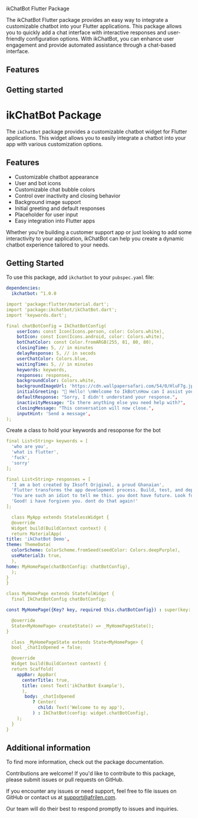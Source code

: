 <!--
This README describes the package. If you publish this package to pub.dev,
this README's contents appear on the landing page for your package.

For information about how to write a good package README, see the guide for
[writing package pages](https://dart.dev/guides/libraries/writing-package-pages).

For general information about developing packages, see the Dart guide for
[creating packages](https://dart.dev/guides/libraries/create-library-packages)
and the Flutter guide for
[developing packages and plugins](https://flutter.dev/developing-packages).
-->

ikChatBot Flutter Package

The ikChatBot Flutter package provides an easy way to integrate a customizable chatbot into your Flutter applications. This package allows you to quickly add a chat interface with interactive responses and user-friendly configuration options. With ikChatBot, you can enhance user engagement and provide automated assistance through a chat-based interface.


## Features


## Getting started

# ikChatBot Package

The `ikChatBot` package provides a customizable chatbot widget for Flutter applications. This widget allows you to easily integrate a chatbot into your app with various customization options.

## Features

- Customizable chatbot appearance
- User and bot icons
- Customizable chat bubble colors
- Control over inactivity and closing behavior
- Background image support
- Initial greeting and default responses
- Placeholder for user input
- Easy integration into Flutter apps


Whether you're building a customer support app or just looking to add some interactivity to your application, ikChatBot can help you create a dynamic chatbot experience tailored to your needs.

## Getting Started

To use this package, add `ikchatbot` to your `pubspec.yaml` file:

```yaml
dependencies:
  ikchatbot: ^1.0.0
```
```yaml
import 'package:flutter/material.dart';
import 'package:ikchatbot/ikChatBot.dart';
import 'keywords.dart';
```
```yaml
final chatBotConfig = IkChatBotConfig(
    userIcon: const Icon(Icons.person, color: Colors.white),
    botIcon: const Icon(Icons.android, color: Colors.white),
    botChatColor: const Color.fromARGB(255, 81, 80, 80),
    closingTime: 5, // in minutes
    delayResponse: 5, // in secods
    userChatColor: Colors.blue,
    waitingTime: 5, // in minutes
    keywords: keywords,
    responses: responses,
    backgroundColor: Colors.white,
    backgroundImageUrl: 'https://cdn.wallpapersafari.com/54/0/HluF7g.jpg',
    initialGreeting: "👋 Hello! \nWelcome to IkBot\nHow can I assist you today?",
    defaultResponse: "Sorry, I didn't understand your response.",
    inactivityMessage: "Is there anything else you need help with?",
    closingMessage: "This conversation will now close.",
    inputHint: 'Send a message',
);
```

Create a class to hold your keywords and resoponse for the bot
```yaml
final List<String> keywords = [
  'who are you',
  'what is flutter',
  'fuck',
  'sorry'
];

final List<String> responses = [
  'I am a bot created by Iksoft Original, a proud Ghanaian',
  'Flutter transforms the app development process. Build, test, and deploy beautiful mobile, web, desktop, and embedded apps from a single codebase.',
  'You are such an idiot to tell me this. you dont have future. Look for Iksoft Original and seek for knowledge. here is his number +233550138086. call him you lazy deep shit',
  'Good! i have forgiven you. dont do that again!'
];
```

```yaml
  class MyApp extends StatelessWidget {
  @override
  Widget build(BuildContext context) {
  return MaterialApp(
title: 'ikChatBot Demo',
theme: ThemeData(
  colorScheme: ColorScheme.fromSeed(seedColor: Colors.deepPurple),
  useMaterial3: true,
  ),
home: MyHomePage(chatBotConfig: chatBotConfig),
  );
}
}

class MyHomePage extends StatefulWidget {
  final IkChatBotConfig chatBotConfig;

const MyHomePage({Key? key, required this.chatBotConfig}) : super(key: key);

  @override
  State<MyHomePage> createState() => _MyHomePageState();
}

  class _MyHomePageState extends State<MyHomePage> {
  bool _chatIsOpened = false;

  @override
  Widget build(BuildContext context) {
  return Scaffold(
    appBar: AppBar(
      centerTitle: true,
      title: const Text('ikChatBot Example'),
      ),
       body: _chatIsOpened
          ? Center(
            child: Text('Welcome to my app'),
          ) : IkChatBot(config: widget.chatBotConfig),
    );
  }
}

```

## Additional information

To find more information, check out the package documentation.

Contributions are welcome! If you'd like to contribute to this package, please submit issues or pull requests on GitHub.


If you encounter any issues or need support, feel free to file issues on GitHub or contact us at support@afrilen.com.

Our team will do their best to respond promptly to issues and inquiries.
